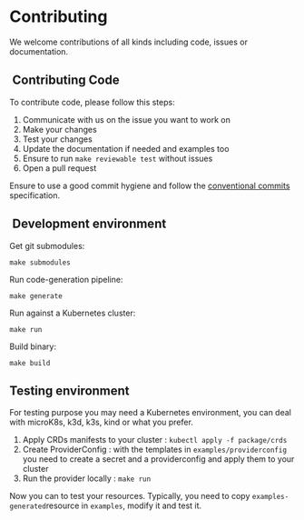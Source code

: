 
# Contributing

We welcome contributions of all kinds including code, issues or documentation.

##  Contributing Code

To contribute code, please follow this steps:

1. Communicate with us on the issue you want to work on
2. Make your changes
3. Test your changes
4. Update the documentation if needed and examples too
5. Ensure to run `make reviewable test` without issues
6. Open a pull request

Ensure to use a good commit hygiene and follow the [conventional commits](https://www.conventionalcommits.org/en/v1.0.0/) specification.

##  Development environment

Get git submodules:

```console
make submodules
```

Run code-generation pipeline:

```console
make generate
```

Run against a Kubernetes cluster:

```console
make run
```

Build binary:

```console
make build
```

## Testing environment

For testing purpose you may need a Kubernetes environment, you can deal with microK8s, k3d, k3s, kind or what you prefer.

1. Apply CRDs manifests to your cluster : `kubectl apply -f package/crds`
2. Create ProviderConfig : with the templates in `examples/providerconfig` you need to create a secret and a providerconfig and apply them to your cluster
3. Run the provider locally : `make run`

Now you can to test your resources. Typically, you need to copy `examples-generated`resource in `examples`, modify it and test it.
